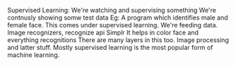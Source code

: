 Supervised Learning: We're watching and supervising something
We're contnusly showing somw test data
Eg: A program which identifies male and female face. This comes under supervised learning.
We're feeding data. Image recognizers, recognize api
Simplr
It helps in color face and everything recognitions
There are many layers in this too. Image processing and latter stuff. 
Mostly supervised learning is the most popular form of machine learning. 
